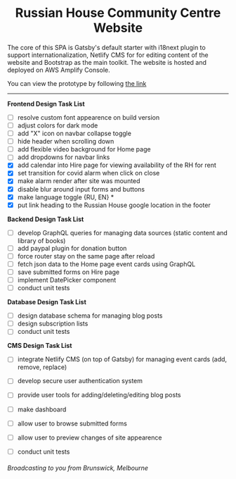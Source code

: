 <h1 align="center">
  Russian House Community Centre Website 
</h1>

The core of this SPA is Gatsby's default starter with i18next plugin to support internationalization,
Netlify CMS for for editing content of the website and Bootstrap as the main toolkit.
The website is hosted and deployed on AWS Amplify Console.

You can view the prototype by following [the link](https://master.d2ew76d4b2igww.amplifyapp.com/)

<hr />

**Frontend Design Task List**
- [ ] resolve custom font appearence on build version
- [ ] adjust colors for dark mode
- [ ] add "X" icon on navbar collapse toggle
- [ ] hide header when scrolling down
- [ ] add flexible video background for Home page   
- [ ] add dropdowns for navbar links
- [x] add calendar into Hire page for viewing availability of the RH for rent 
- [x] set transition for covid alarm when click on close
- [x] make alarm render after site was mounted 
- [x] disable blur around input forms and buttons
- [x] make language toggle {RU, EN} *
- [x] put link heading to the Russian House google location in the footer

**Backend Design Task List**
- [ ] develop GraphQL queries for managing data sources (static content and library of books)
- [ ] add paypal plugin for donation button
- [ ] force router stay on the same page after reload
- [ ] fetch json data to the Home page event cards using GraphQL
- [ ] save submitted forms on Hire page
- [ ] implement DatePicker component
- [ ] conduct unit tests

**Database Design Task List**
- [ ] design database schema for managing blog posts
- [ ] design subscription lists
- [ ] conduct unit tests

**CMS Design Task List**
- [ ] integrate Netlify CMS (on top of Gatsby) for managing event cards (add, remove, replace)
- [ ] develop secure user authentication system
- [ ] provide user tools for adding/deleting/editing blog posts
- [ ] make dashboard
- [ ] allow  user to browse submitted forms
- [ ] allow user to preview changes of site appearence
- [ ] conduct unit tests



###### Broadcasting to you from Brunswick, Melbourne
